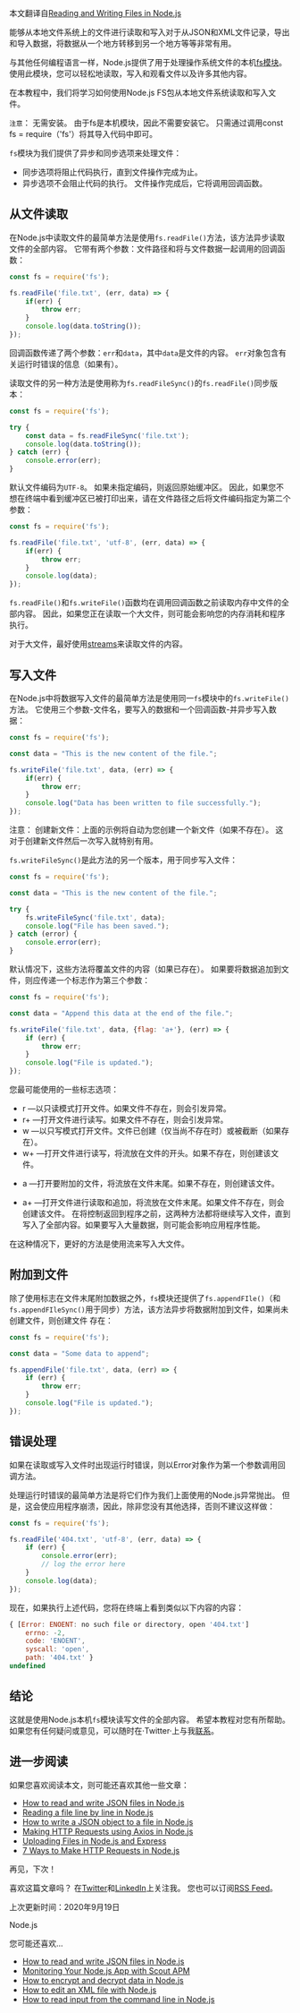 
本文翻译自[Reading and Writing Files in Node.js](https://attacomsian.com/blog/reading-writing-files-nodejs)

能够从本地文件系统上的文件进行读取和写入对于从JSON和XML文件记录，导出和导入数据，将数据从一个地方转移到另一个地方等等非常有用。

与其他任何编程语言一样，Node.js提供了用于处理操作系统文件的本机[fs模块](https://nodejs.org/api/fs.html)。 使用此模块，您可以轻松地读取，写入和观看文件以及许多其他内容。

在本教程中，我们将学习如何使用Node.js FS包从本地文件系统读取和写入文件。

`注意`：
无需安装。 由于fs是本机模块，因此不需要安装它。 只需通过调用const fs = require（'fs'）将其导入代码中即可。

`fs`模块为我们提供了异步和同步选项来处理文件：

- 同步选项将阻止代码执行，直到文件操作完成为止。
- 异步选项不会阻止代码的执行。 文件操作完成后，它将调用回调函数。

## 从文件读取
在Node.js中读取文件的最简单方法是使用`fs.readFile()`方法，该方法异步读取文件的全部内容。 它带有两个参数：文件路径和将与文件数据一起调用的回调函数：
```js
const fs = require('fs');

fs.readFile('file.txt', (err, data) => {
    if(err) {
        throw err;
    }
    console.log(data.toString());
});
```
回调函数传递了两个参数：`err`和`data`，其中`data`是文件的内容。 `err`对象包含有关运行时错误的信息（如果有）。

读取文件的另一种方法是使用称为`fs.readFileSync()`的`fs.readFile()`同步版本：
```js
const fs = require('fs');

try {
    const data = fs.readFileSync('file.txt');
    console.log(data.toString());
} catch (err) {
    console.error(err);
}
```
默认文件编码为`UTF-8`。 如果未指定编码，则返回原始缓冲区。 因此，如果您不想在终端中看到缓冲区已被打印出来，请在文件路径之后将文件编码指定为第二个参数：
```js
const fs = require('fs');

fs.readFile('file.txt', 'utf-8', (err, data) => {
    if(err) {
        throw err;
    }
    console.log(data);
});
```
`fs.readFile()`和`fs.writeFile()`函数均在调用回调函数之前读取内存中文件的全部内容。 因此，如果您正在读取一个大文件，则可能会影响您的内存消耗和程序执行。

对于大文件，最好使用[streams](https://nodejs.org/api/stream.html)来读取文件的内容。

## 写入文件
在Node.js中将数据写入文件的最简单方法是使用同一`fs`模块中的`fs.writeFile()`方法。 它使用三个参数-文件名，要写入的数据和一个回调函数-并异步写入数据：
```js
const fs = require('fs');

const data = "This is the new content of the file.";

fs.writeFile('file.txt', data, (err) => {
    if(err) {
        throw err;
    }
    console.log("Data has been written to file successfully.");
});
```

注意：
创建新文件：上面的示例将自动为您创建一个新文件（如果不存在）。 这对于创建新文件然后一次写入就特别有用。

`fs.writeFileSync()`是此方法的另一个版本，用于同步写入文件：
```js
const fs = require('fs');

const data = "This is the new content of the file.";

try {
    fs.writeFileSync('file.txt', data);
    console.log("File has been saved.");
} catch (error) {
    console.error(err);
}
```
默认情况下，这些方法将覆盖文件的内容（如果已存在）。 如果要将数据追加到文件，则应传递一个标志作为第三个参数：
```js
const fs = require('fs');

const data = "Append this data at the end of the file.";

fs.writeFile('file.txt', data, {flag: 'a+'}, (err) => {
    if (err) {
        throw err;
    }
    console.log("File is updated.");
});
```

您最可能使用的一些标志选项：

- r —以只读模式打开文件。如果文件不存在，则会引发异常。
- r+ —打开文件进行读写。如果文件不存在，则会引发异常。
- w —以只写模式打开文件。文件已创建（仅当尚不存在时）或被截断（如果存在）。
- w+ —打开文件进行读写，将流放在文件的开头。如果不存在，则创建该文件。
+ a —打开要附加的文件，将流放在文件末尾。如果不存在，则创建该文件。
- a+ —打开文件进行读取和追加，将流放在文件末尾。如果文件不存在，则会创建该文件。
在将控制返回到程序之前，这两种方法都将继续写入文件，直到写入了全部内容。如果要写入大量数据，则可能会影响应用程序性能。

在这种情况下，更好的方法是使用流来写入大文件。

## 附加到文件
除了使用标志在文件末尾附加数据之外，`fs`模块还提供了`fs.appendFIle()`（和`fs.appendFIleSync()`用于同步）方法，该方法异步将数据附加到文件，如果尚未创建文件，则创建文件 存在：
```js
const fs = require('fs');

const data = "Some data to append";

fs.appendFile('file.txt', data, (err) => {
    if (err) {
        throw err;
    }
    console.log("File is updated.");
});
```

## 错误处理
如果在读取或写入文件时出现运行时错误，则以Error对象作为第一个参数调用回调方法。

处理运行时错误的最简单方法是将它们作为我们上面使用的Node.js异常抛出。 但是，这会使应用程序崩溃，因此，除非您没有其他选择，否则不建议这样做：
```js
const fs = require('fs');

fs.readFile('404.txt', 'utf-8', (err, data) => {
    if (err) {
        console.error(err);
        // log the error here
    }
    console.log(data);
});
```

现在，如果执行上述代码，您将在终端上看到类似以下内容的内容：

```js
{ [Error: ENOENT: no such file or directory, open '404.txt'] 
    errno: -2, 
    code: 'ENOENT', 
    syscall: 'open', 
    path: '404.txt' }
undefined
```

## 结论
这就是使用Node.js本机`fs`模块读写文件的全部内容。 希望本教程对您有所帮助。 如果您有任何疑问或意见，可以随时在·Twitter·上与我[联系](https://twitter.com/attacomsian)。

## 进一步阅读
如果您喜欢阅读本文，则可能还喜欢其他一些文章：
- [How to read and write JSON files in Node.js](https://attacomsian.com/blog/nodejs-read-write-json-files)
- [Reading a file line by line in Node.js](https://attacomsian.com/blog/reading-a-file-line-by-line-in-nodejs)
- [How to write a JSON object to a file in Node.js](https://attacomsian.com/blog/nodejs-write-json-object-to-file)
- [Making HTTP Requests using Axios in Node.js](https://attacomsian.com/blog/http-requests-axios)
- [Uploading Files in Node.js and Express](https://attacomsian.com/blog/uploading-files-nodejs-express)
- [7 Ways to Make HTTP Requests in Node.js](https://attacomsian.com/blog/http-requests-in-nodejs)

再见，下次！

喜欢这篇文章吗？ 在[Twitter](https://twitter.com/attacomsian)和[LinkedIn](https://linkedin.com/in/attacomsian)上关注我。 您也可以订阅[RSS Feed](https://feeds.feedburner.com/attacomsian)。

上次更新时间：2020年9月19日

Node.js

您可能还喜欢...
- [How to read and write JSON files in Node.js](https://attacomsian.com/blog/nodejs-read-write-json-files)
- [Monitoring Your Node.js App with Scout APM](https://attacomsian.com/blog/monitoring-nodejs-app-with-scout-apm)
- [How to encrypt and decrypt data in Node.js](https://attacomsian.com/blog/nodejs-encrypt-decrypt-data)
- [How to edit an XML file with Node.js](https://attacomsian.com/blog/nodjs-edit-xml-file)
- [How to read input from the command line in Node.js](https://attacomsian.com/blog/nodejs-read-input-from-cli)






